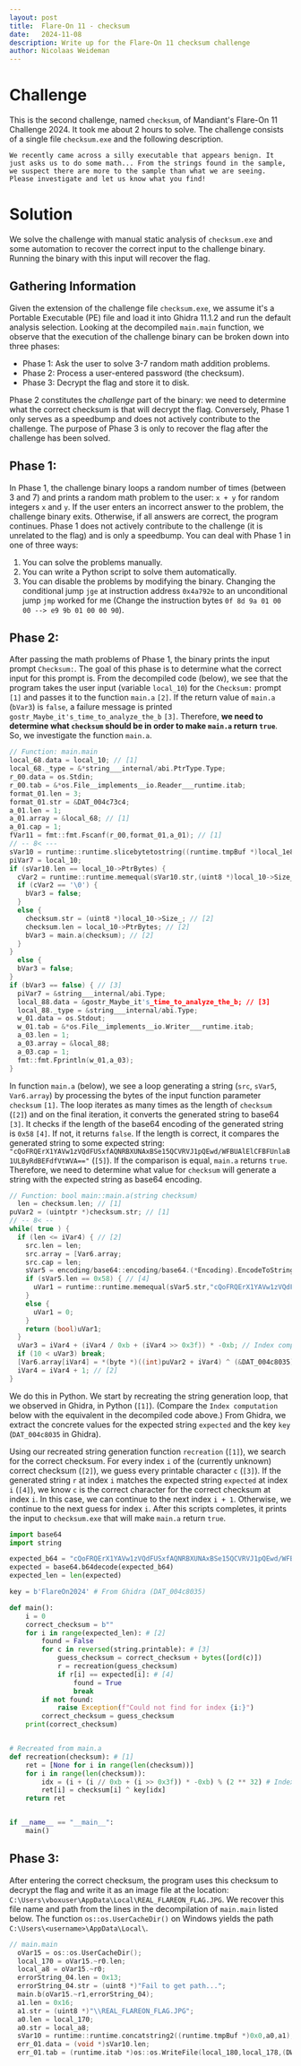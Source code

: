 ```yaml
---
layout: post
title:  Flare-On 11 - checksum
date:   2024-11-08
description: Write up for the Flare-On 11 checksum challenge
author: Nicolaas Weideman
---
```


# Challenge
This is the second challenge, named `checksum`, of Mandiant's Flare-On 11 Challenge 2024.
It took me about 2 hours to solve.
The challenge consists of a single file `checksum.exe` and the following description.
```
We recently came across a silly executable that appears benign. It just asks us to do some math... From the strings found in the sample, we suspect there are more to the sample than what we are seeing. Please investigate and let us know what you find!
```

# Solution
We solve the challenge with manual static analysis of `checksum.exe` and some automation to recover the correct input to the challenge binary.
Running the binary with this input will recover the flag.

## Gathering Information
Given the extension of the challenge file `checksum.exe`, we assume it's a Portable Executable (PE) file and load it into Ghidra 11.1.2 and run the default analysis selection.
Looking at the decompiled `main.main` function, we observe that the execution of the challenge binary can be broken down into three phases:
- Phase 1: Ask the user to solve 3-7 random math addition problems.
- Phase 2: Process a user-entered password (the checksum).
- Phase 3: Decrypt the flag and store it to disk.

Phase 2 constitutes the _challenge_ part of the binary: we need to determine what the correct checksum is that will decrypt the flag.
Conversely, Phase 1 only serves as a speedbump and does not actively contribute to the challenge.
The purpose of Phase 3 is only to recover the flag after the challenge has been solved.


## Phase 1:
In Phase 1, the challenge binary loops a random number of times (between 3 and 7) and prints a random math problem to the user: `x + y` for random integers `x` and `y`.
If the user enters an incorrect answer to the problem, the challenge binary exits.
Otherwise, if all answers are correct, the program continues.
Phase 1 does not actively contribute to the challenge (it is unrelated to the flag) and is only a speedbump.
You can deal with Phase 1 in one of three ways:
1. You can solve the problems manually.
1. You can write a Python script to solve them automatically.
1. You can disable the problems by modifying the binary. Changing the conditional jump `jge` at instruction address `0x4a792e` to an unconditional jump `jmp` worked for me (Change the instruction bytes `0f 8d 9a 01 00 00 --> e9 9b 01 00 00 90`). 

## Phase 2:
After passing the math problems of Phase 1, the binary prints the input prompt `Checksum:`.
The goal of this phase is to determine what the correct input for this prompt is.
From the decompiled code (below), we see that the program takes the user input  (variable `local_10`) for the `Checksum:` prompt `[1]` and passes it to the function `main.a` `[2]`.
If the return value of `main.a` (`bVar3`) is `false`, a failure message is printed `gostr_Maybe_it's_time_to_analyze_the_b` `[3]`.
Therefore, **we need to determine what `checksum` should be in order to make `main.a` return `true`**.
So, we investigate the function `main.a`.
```C
// Function: main.main
local_68.data = local_10; // [1]
local_68._type = &*string___internal/abi.PtrType.Type;
r_00.data = os.Stdin;
r_00.tab = &*os.File__implements__io.Reader___runtime.itab;
format_01.len = 3;
format_01.str = &DAT_004c73c4;
a_01.len = 1;
a_01.array = &local_68; // [1]
a_01.cap = 1;
fVar11 = fmt::fmt.Fscanf(r_00,format_01,a_01); // [1]
// -- 8< ---
sVar10 = runtime::runtime.slicebytetostring((runtime.tmpBuf *)local_1e8,ptr,local_168);
piVar7 = local_10;
if (sVar10.len == local_10->PtrBytes) {
  cVar2 = runtime::runtime.memequal(sVar10.str,(uint8 *)local_10->Size_);
  if (cVar2 == '\0') {
    bVar3 = false;
  }
  else {
    checksum.str = (uint8 *)local_10->Size_; // [2]
    checksum.len = local_10->PtrBytes; // [2]
    bVar3 = main.a(checksum); // [2]
  }
}
  else {
  bVar3 = false;
}
if (bVar3 == false) { // [3]
  piVar7 = &string___internal/abi.Type;
  local_88.data = &gostr_Maybe_it's_time_to_analyze_the_b; // [3]
  local_88._type = &string___internal/abi.Type;
  w_01.data = os.Stdout;
  w_01.tab = &*os.File__implements__io.Writer___runtime.itab;
  a_03.len = 1;
  a_03.array = &local_88;
  a_03.cap = 1;
  fmt::fmt.Fprintln(w_01,a_03);
}
```

In function `main.a` (below), we see a loop generating a string (`src`, `sVar5`, `Var6.array`) by processing the bytes of the input function parameter `checksum` `[1]`.
The loop iterates as many times as the length of `checksum` (`[2]`) and on the final iteration, it converts the generated string to base64 `[3]`.
It checks if the length of the base64 encoding of the generated string is `0x58` `[4]`.
If not, it returns `false`.
If the length is correct, it compares the generated string to some expected string:
`"cQoFRQErX1YAVw1zVQdFUSxfAQNRBXUNAxBSe15QCVRVJ1pQEwd/WFBUAlElCFBFUnlaB1ULByRdBEFdfVtWVA=="` (`[5]`).
If the comparison is equal, `main.a` returns `true`.
Therefore, we need to determine what value for `checksum` will generate a string with the expected string as base64 encoding.
```C
// Function: bool main::main.a(string checksum)
  len = checksum.len; // [1]
puVar2 = (uintptr *)checksum.str; // [1]
// -- 8< --
while( true ) {
  if (len <= iVar4) { // [2]
    src.len = len;
    src.array = [Var6.array;
    src.cap = len;
    sVar5 = encoding/base64::encoding/base64.(*Encoding).EncodeToString(encoding/base64.StdEncoding,src); // [3]
    if (sVar5.len == 0x58) { // [4]
      uVar1 = runtime::runtime.memequal(sVar5.str,"cQoFRQErX1YAVw1zVQdFUSxfAQNRBXUNAxBSe15QCVRVJ1pQEwd/WFBUAlElCFBFUnlaB1ULByRdBEFdfVtWVA==",0x58); // [5]
    }
    else {
      uVar1 = 0;
    }
    return (bool)uVar1;
  }
  uVar3 = iVar4 + (iVar4 / 0xb + (iVar4 >> 0x3f)) * -0xb; // Index computation
  if (10 < uVar3) break;
  [Var6.array[iVar4] = *(byte *)((int)puVar2 + iVar4) ^ (&DAT_004c8035)[uVar3]; // [1]
  iVar4 = iVar4 + 1; // [2]
}
```

We do this in Python.
We start by recreating the string generation loop, that we observed in Ghidra, in Python (`[1]`).
(Compare the `Index computation` below with the equivalent in the decompiled code above.)
From Ghidra, we extract the concrete values for the expected string `expected` and the key `key` (`DAT_004c8035` in Ghidra).

Using our recreated string generation function `recreation` (`[1]`), we search for the correct checksum.
For every index `i` of the (currently unknown) correct checksum (`[2]`), we guess every printable character `c` (`[3]`).
If the generated string `r` at index `i`  matches the expected string `expected` at index `i` (`[4]`), we know `c` is the correct character for the correct checksum at index `i`.
In this case, we can continue to the next index `i + 1`.
Otherwise, we continue to the next guess for index `i`.
After this scripts completes, it prints the input to `checksum.exe` that will make `main.a` return `true`.
```python
import base64
import string

expected_b64 = "cQoFRQErX1YAVw1zVQdFUSxfAQNRBXUNAxBSe15QCVRVJ1pQEwd/WFBUAlElCFBFUnlaB1ULByRdBEFdfVtWVA==" # From Ghidra
expected = base64.b64decode(expected_b64)
expected_len = len(expected)

key = b'FlareOn2024' # From Ghidra (DAT_004c8035)

def main():
    i = 0
    correct_checksum = b""
    for i in range(expected_len): # [2]
        found = False
        for c in reversed(string.printable): # [3]
            guess_checksum = correct_checksum + bytes([ord(c)])
            r = recreation(guess_checksum)
            if r[i] == expected[i]: # [4]
                found = True
                break
        if not found:
            raise Exception(f"Could not find for index {i:}")
        correct_checksum = guess_checksum
    print(correct_checksum)


# Recreated from main.a
def recreation(checksum): # [1]
    ret = [None for i in range(len(checksum))]
    for i in range(len(checksum)):
        idx = (i + (i // 0xb + (i >> 0x3f)) * -0xb) % (2 ** 32) # Index computation
        ret[i] = checksum[i] ^ key[idx]
    return ret


if __name__ == "__main__":
    main()
```

## Phase 3:
After entering the correct checksum, the program uses this checksum to decrypt the flag and write it as an image file at the location:
`C:\Users\vboxuser\AppData\Local\REAL_FLAREON_FLAG.JPG`.
We recover this file name and path from the lines in the decompilation of `main.main` listed below.
The function `os::os.UserCacheDir()` on Windows yields the path `C:\Users\<username>\AppData\Local\`.
```C
// main.main
  oVar15 = os::os.UserCacheDir();
  local_170 = oVar15.~r0.len;
  local_a8 = oVar15.~r0;
  errorString_04.len = 0x13;
  errorString_04.str = (uint8 *)"Fail to get path...";
  main.b(oVar15.~r1,errorString_04);
  a1.len = 0x16;
  a1.str = (uint8 *)"\\REAL_FLAREON_FLAG.JPG";
  a0.len = local_170;
  a0.str = local_a8;
  sVar10 = runtime::runtime.concatstring2((runtime.tmpBuf *)0x0,a0,a1);
  err_01.data = (void *)sVar10.len;
  err_01.tab = (runtime.itab *)os::os.WriteFile(local_180,local_178,(DWORD)piVar7,local_b0,(LPOVERLAPPED)0x1a4);
```

